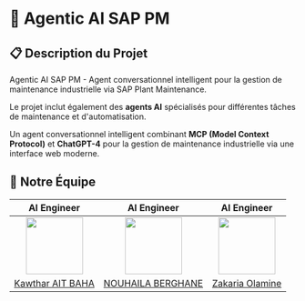 # 🤖 Agentic AI SAP PM

## 📋 Description du Projet

Agentic AI SAP PM - Agent conversationnel intelligent pour la gestion de maintenance industrielle via SAP Plant Maintenance.

Le projet inclut également des **agents AI** spécialisés pour différentes tâches de maintenance et d'automatisation.

Un agent conversationnel intelligent combinant **MCP (Model Context Protocol)** et **ChatGPT-4** pour la gestion de maintenance industrielle via une interface web moderne.

## 👥 **Notre Équipe**

| AI Engineer | AI Engineer | AI Engineer |
|:-------------------------:|:-------------------------:|:-------------------------:|
|<img src="https://media.licdn.com/dms/image/v2/D4E03AQGwVMalTGOlnA/profile-displayphoto-shrink_400_400/profile-displayphoto-shrink_400_400/0/1719875426407?e=1756339200&v=beta&t=W5G1kpCvBr2wadEZRLDPZgGQDBF-DAqPIK2lU3qpcvo" width="100px" height="100px"> |<img src="https://media.licdn.com/dms/image/v2/D4E03AQEKKW5t-F30xQ/profile-displayphoto-shrink_400_400/profile-displayphoto-shrink_400_400/0/1728171584724?e=1756339200&v=beta&t=Q-8RYI6vkoDvtqeypHBdF4JousQQiugAmcCE1lrCYIY" width="100px" height="100px"> | <img src="https://avatars.githubusercontent.com/u/68086990?v=4" width="100px" height="100px">|
|[Kawthar AIT BAHA](https://github.com/)| [NOUHAILA BERGHANE](https://github.com/)| [Zakaria Olamine](https://github.com/olamineZakaria) |


